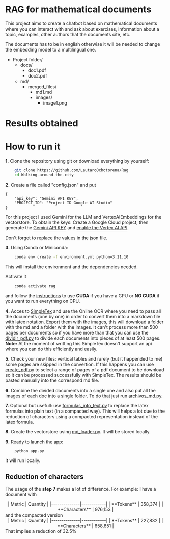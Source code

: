 # RAG for mathematical documents
This project aims to create a chatbot based on mathematical documents where you can interact with and ask about exercises, information about a topic, examples, other authors that the documents cite, etc.

The documents has to be in english otherwise it will be needed to change the embedding model to a multilingual one.


- Project folder/
  - docs/
    - doc1.pdf
    - doc2.pdf
  - md/
    - merged_files/
      - md1.md
      - images/
        - image1.png 

# Results obtained

# How to run it

**1.** Clone the repository using git or download everything by yourself:
```bash
    git clone https://github.com/LautaroOchotorena/Rag
    cd Walking-around-the-city
```
**2.** Create a file called "config.json" and put
```
{
	"api_key": "Gemini API KEY",
	"PROJECT_ID": "Project ID Google AI Studio"
}
```
For this project I used Gemini for the LLM and VertexAIEmbeddings for the vectorstore.
To obtain the keys: Create a Google Cloud project, then generate the [Gemini API KEY](https://aistudio.google.com/app/apikey) and [enable the Vertex AI API](https://console.cloud.google.com/flows/enableapi?apiid=aiplatform.googleapis.com).

Don't forget to replace the values in the json file.

**3.** Using Conda or Miniconda:
```bash
    conda env create -f environment.yml python=3.11.10
```
This will install the environment and the dependencies needed.

   Activate it
```bash
    conda activate rag
```
and follow the [instructions](https://pytorch.org/get-started/locally/) to use **CUDA** if you have a GPU or **NO CUDA** if you want to run everything on CPU.

**4.** Acces to [SimpleTex](https://simpletex.net/) and use the Online OCR where you need to pass all the documents (one by one) in order to convert them into a markdown file with latex notation. Export them with the images, this will download a folder with the md and a folder with the images.
It can't process more than 500 pages per documents so if you have more than that you can use the [dividir_pdf.py](https://github.com/LautaroOchotorena/Rag/blob/master/dividir_pdf.py) to divide each documents into pieces of at least 500 pages.
**Note:** At the moment of writting this SimpleTex doesn't support an api where you can do this efficiently and easily.

**5.** Check your new files: vertical tables and rarely (but it happended to me) some pages are skipped in the convertion.
If this happens you can use [create_pdf.py](https://github.com/LautaroOchotorena/Rag/blob/master/crear_pdf.py) to select a range of pages of a pdf document to be download so it can be processed successfully with SimpleTex. The results should be pasted manually into the correspond md file.

**6.** Combine the divided documents into a single one and also put all the images of each doc into a single folder. To do that just run [archivos_md.py](https://github.com/LautaroOchotorena/Rag/blob/master/archivos_md.py).

**7.** Optional but usefull: use [formulas_into_text.py](https://github.com/LautaroOchotorena/Rag/blob/master/formulas_into_text.py) to replace the latex formulas into plain text (in a compacted way). This will helps a lot due to the reduction of characters using a compacted representation instead of the latex formula.

**8.** Create the vectorstore using [md_loader.py](https://github.com/LautaroOchotorena/Rag/blob/master/md_loader.py). It will be stored locally.

**9.** Ready to launch the app:
```bash
    python app.py
```
It will run locally.

## Reduction of characters
The usage of the **step 7** makes a lot of difference.
For example: I have a document with
<div align="center">
| Metric      |  Quantity  |
|--------------|------------|
| **Tokens**   | 358,374    |
| **Characters** | 976,153    |
</div>
and the compacted version
<div align="center">
| Metric      |  Quantity  |
|--------------|------------|
| **Tokens**   | 227,832    |
| **Characters** | 658,651    |
</div>
That implies a reduction of 32.5%